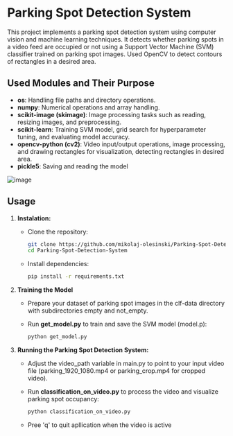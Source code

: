 # Parking Spot Detection System
This project implements a parking spot detection system using computer vision and machine learning techniques. It detects whether parking spots in a video feed are occupied or not using a Support Vector Machine (SVM) classifier trained on parking spot images. Used OpenCV to detect contours of rectangles in a desired area.

## Used Modules and Their Purpose
- **os**: Handling file paths and directory operations.
- **numpy**: Numerical operations and array handling.
- **scikit-image (skimage)**: Image processing tasks such as reading, resizing images, and preprocessing.
- **scikit-learn**: Training SVM model, grid search for hyperparameter tuning, and evaluating model accuracy.
- **opencv-python (cv2)**: Video input/output operations, image processing, and drawing rectangles for visualization, detecting rectangles in desired area.
- **pickle5**: Saving and reading the model

![image](https://github.com/mikolaj-olesinski/Parking-Spot-Detection-System/assets/137785302/462cba78-42ea-48bc-ab05-96e6a9259413)

## Usage

1. **Instalation:**
 
    - Clone the repository:
      
      ```bash
      git clone https://github.com/mikolaj-olesinski/Parking-Spot-Detection-System
      cd Parking-Spot-Detection-System
      ```

   - Install dependencies:
    
     ```bash
     pip install -r requirements.txt
     ```
2. **Training the Model**

   - Prepare your dataset of parking spot images in the clf-data directory with subdirectories empty and not_empty.
  
   - Run **get_model.py** to train and save the SVM model (model.p):

     ```bash
     python get_model.py
     ```

3. **Running the Parking Spot Detection System:**
   - Adjust the video_path variable in main.py to point to your input video file (parking_1920_1080.mp4 or parking_crop.mp4 for cropped video).
   - Run **classification_on_video.py** to process the video and visualize parking spot occupancy:
  
     ```bash
     python classification_on_video.py
     ```
     
   - Pree 'q' to quit apllication when the video is active
